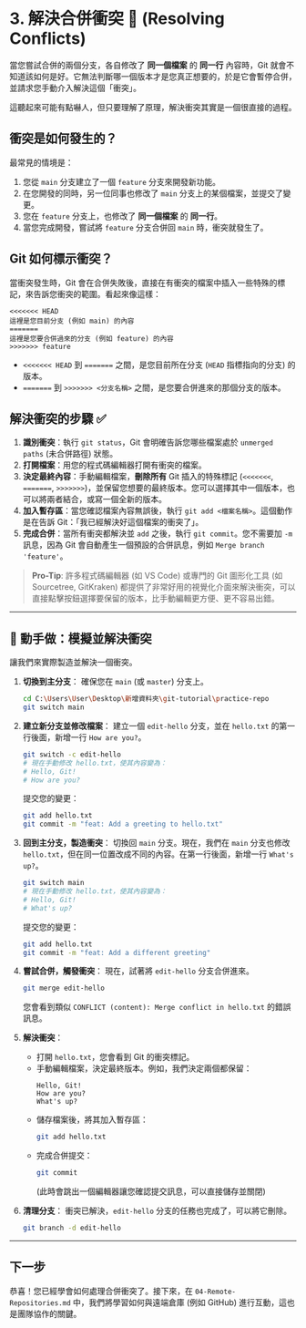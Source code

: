 # 3. 解決合併衝突 🤯 (Resolving Conflicts)

當您嘗試合併的兩個分支，各自修改了 **同一個檔案** 的 **同一行** 內容時，Git 就會不知道該如何是好。它無法判斷哪一個版本才是您真正想要的，於是它會暫停合併，並請求您手動介入解決這個「衝突」。

這聽起來可能有點嚇人，但只要理解了原理，解決衝突其實是一個很直接的過程。

## 衝突是如何發生的？

最常見的情境是：

1.  您從 `main` 分支建立了一個 `feature` 分支來開發新功能。
2.  在您開發的同時，另一位同事也修改了 `main` 分支上的某個檔案，並提交了變更。
3.  您在 `feature` 分支上，也修改了 **同一個檔案** 的 **同一行**。
4.  當您完成開發，嘗試將 `feature` 分支合併回 `main` 時，衝突就發生了。

## Git 如何標示衝突？

當衝突發生時，Git 會在合併失敗後，直接在有衝突的檔案中插入一些特殊的標記，來告訴您衝突的範圍。看起來像這樣：

```
<<<<<<< HEAD
這裡是您目前分支 (例如 main) 的內容
=======
這裡是您要合併過來的分支 (例如 feature) 的內容
>>>>>>> feature
```

*   `<<<<<<< HEAD` 到 `=======` 之間，是您目前所在分支 (`HEAD` 指標指向的分支) 的版本。
*   `=======` 到 `>>>>>>> <分支名稱>` 之間，是您要合併進來的那個分支的版本。

## 解決衝突的步驟 ✅

1.  **識別衝突**：執行 `git status`，Git 會明確告訴您哪些檔案處於 `unmerged paths` (未合併路徑) 狀態。
2.  **打開檔案**：用您的程式碼編輯器打開有衝突的檔案。
3.  **決定最終內容**：手動編輯檔案，**刪除所有** Git 插入的特殊標記 (`<<<<<<<`, `=======`, `>>>>>>>`)，並保留您想要的最終版本。您可以選擇其中一個版本，也可以將兩者結合，或寫一個全新的版本。
4.  **加入暫存區**：當您確認檔案內容無誤後，執行 `git add <檔案名稱>`。這個動作是在告訴 Git：「我已經解決好這個檔案的衝突了」。
5.  **完成合併**：當所有衝突都解決並 `add` 之後，執行 `git commit`。您不需要加 `-m` 訊息，因為 Git 會自動產生一個預設的合併訊息，例如 `Merge branch 'feature'`。

> **Pro-Tip**: 許多程式碼編輯器 (如 VS Code) 或專門的 Git 圖形化工具 (如 Sourcetree, GitKraken) 都提供了非常好用的視覺化介面來解決衝突，可以直接點擊按鈕選擇要保留的版本，比手動編輯更方便、更不容易出錯。

---

## 💪 動手做：模擬並解決衝突

讓我們來實際製造並解決一個衝突。

1.  **切換到主分支**：
    確保您在 `main` (或 `master`) 分支上。
    ```bash
    cd C:\Users\User\Desktop\新增資料夾\git-tutorial\practice-repo
    git switch main
    ```

2.  **建立新分支並修改檔案**：
    建立一個 `edit-hello` 分支，並在 `hello.txt` 的第一行後面，新增一行 `How are you?`。
    ```bash
    git switch -c edit-hello
    # 現在手動修改 hello.txt，使其內容變為：
    # Hello, Git!
    # How are you?
    ```
    提交您的變更：
    ```bash
    git add hello.txt
    git commit -m "feat: Add a greeting to hello.txt"
    ```

3.  **回到主分支，製造衝突**：
    切換回 `main` 分支。現在，我們在 `main` 分支也修改 `hello.txt`，但在同一位置改成不同的內容。在第一行後面，新增一行 `What's up?`。
    ```bash
    git switch main
    # 現在手動修改 hello.txt，使其內容變為：
    # Hello, Git!
    # What's up?
    ```
    提交您的變更：
    ```bash
    git add hello.txt
    git commit -m "feat: Add a different greeting"
    ```

4.  **嘗試合併，觸發衝突**：
    現在，試著將 `edit-hello` 分支合併進來。
    ```bash
    git merge edit-hello
    ```
    您會看到類似 `CONFLICT (content): Merge conflict in hello.txt` 的錯誤訊息。

5.  **解決衝突**：
    *   打開 `hello.txt`，您會看到 Git 的衝突標記。
    *   手動編輯檔案，決定最終版本。例如，我們決定兩個都保留：
        ```
        Hello, Git!
        How are you?
        What's up?
        ```
    *   儲存檔案後，將其加入暫存區：
        ```bash
        git add hello.txt
        ```
    *   完成合併提交：
        ```bash
        git commit
        ```
        (此時會跳出一個編輯器讓您確認提交訊息，可以直接儲存並關閉)

6.  **清理分支**：
    衝突已解決，`edit-hello` 分支的任務也完成了，可以將它刪除。
    ```bash
    git branch -d edit-hello
    ```

---

## 下一步

恭喜！您已經學會如何處理合併衝突了。接下來，在 `04-Remote-Repositories.md` 中，我們將學習如何與遠端倉庫 (例如 GitHub) 進行互動，這也是團隊協作的關鍵。
